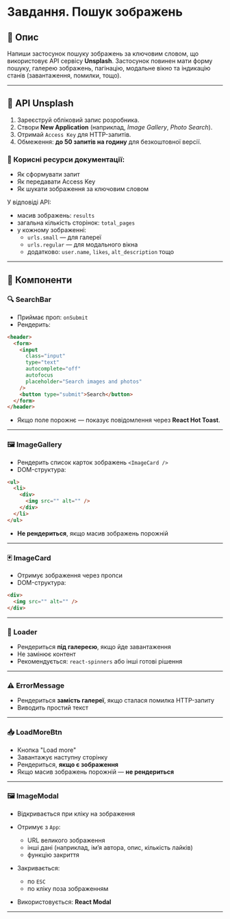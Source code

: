 # Завдання. Пошук зображень

## 🧩 Опис

Напиши застосунок пошуку зображень за ключовим словом, що використовує API сервісу **Unsplash**. Застосунок повинен мати форму пошуку, галерею зображень, пагінацію, модальне вікно та індикацію станів (завантаження, помилки, тощо).

---

## 🔌 API Unsplash

1. Зареєструй обліковий запис розробника.
2. Створи **New Application** (наприклад, *Image Gallery*, *Photo Search*).
3. Отримай `Access Key` для HTTP-запитів.
4. Обмеження: **до 50 запитів на годину** для безкоштовної версії.

### 🔗 Корисні ресурси документації:

- Як сформувати запит
- Як передавати Access Key
- Як шукати зображення за ключовим словом

У відповіді API:
- масив зображень: `results`
- загальна кількість сторінок: `total_pages`
- у кожному зображенні:
  - `urls.small` — для галереї
  - `urls.regular` — для модального вікна
  - додатково: `user.name`, `likes`, `alt_description` тощо

---

## 🧱 Компоненти

### 🔍 SearchBar

- Приймає проп: `onSubmit`
- Рендерить:

```html
<header>
  <form>
    <input
      class="input"
      type="text"
      autocomplete="off"
      autofocus
      placeholder="Search images and photos"
    />
    <button type="submit">Search</button>
  </form>
</header>
```

- Якщо поле порожнє — показує повідомлення через **React Hot Toast**.

---

### 🖼 ImageGallery

- Рендерить список карток зображень `<ImageCard />`
- DOM-структура:

```html
<ul>
  <li>
    <div>
      <img src="" alt="" />
    </div>
  </li>
</ul>
```

- **Не рендериться**, якщо масив зображень порожній

---

### 🃏 ImageCard

- Отримує зображення через пропси
- DOM-структура:

```html
<div>
  <img src="" alt="" />
</div>
```

---

### 🔄 Loader

- Рендериться **під галереєю**, якщо йде завантаження
- Не замінює контент
- Рекомендується: `react-spinners` або інші готові рішення

---

### ⚠ ErrorMessage

- Рендериться **замість галереї**, якщо сталася помилка HTTP-запиту
- Виводить простий текст

---

### 📥 LoadMoreBtn

- Кнопка "Load more"
- Завантажує наступну сторінку
- Рендериться, **якщо є зображення**
- Якщо масив зображень порожній — **не рендериться**

---

### 🖼 ImageModal

- Відкривається при кліку на зображення
- Отримує з `App`:
  - URL великого зображення
  - інші дані (наприклад, ім’я автора, опис, кількість лайків)
  - функцію закриття

- Закривається:
  - по `ESC`
  - по кліку поза зображенням

- Використовується: **React Modal**

---
